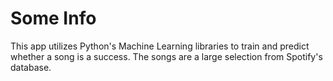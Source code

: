 # Some Info

This app utilizes Python's Machine Learning libraries to train and predict whether a song is a success. The songs are a large selection from Spotify's database. 
 
